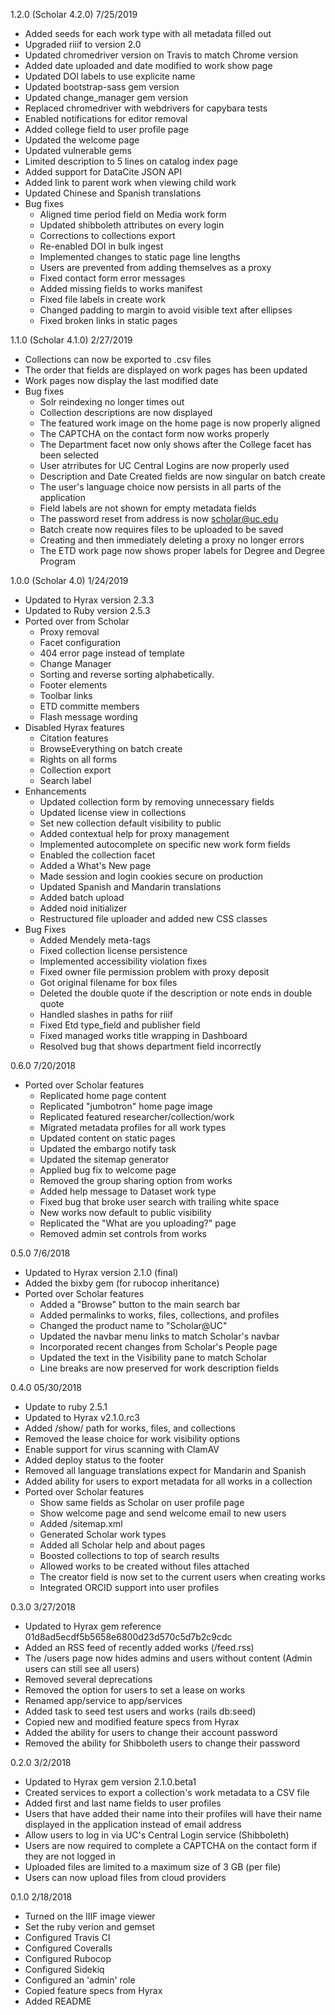 1.2.0 (Scholar 4.2.0) 7/25/2019
* Added seeds for each work type with all metadata filled out 
* Upgraded riiif to version 2.0
* Updated chromedriver version on Travis to match Chrome version
* Added date uploaded and date modified to work show page
* Updated DOI labels to use explicite name
* Updated bootstrap-sass gem version
* Updated change_manager gem version
* Replaced chromedriver with webdrivers for capybara tests
* Enabled notifications for editor removal
* Added college field to user profile page
* Updated the welcome page
* Updated vulnerable gems
* Limited description to 5 lines on catalog index page
* Added support for DataCite JSON API
* Added link to parent work when viewing child work
* Updated Chinese and Spanish translations
* Bug fixes
    * Aligned time period field on Media work form                    
    * Updated shibboleth attributes on every login
    * Corrections to collections export 
    * Re-enabled DOI in bulk ingest
    * Implemented changes to static page line lengths
    * Users are prevented from adding themselves as a proxy
    * Fixed contact form error messages
    * Added missing fields to works manifest
    * Fixed file labels in create work
    * Changed padding to margin to avoid visible text after ellipses
    * Fixed broken links in static pages

1.1.0 (Scholar 4.1.0) 2/27/2019
* Collections can now be exported to .csv files
* The order that fields are displayed on work pages has been updated
* Work pages now display the last modified date
* Bug fixes
    * Solr reindexing no longer times out
    * Collection descriptions are now displayed
    * The featured work image on the home page is now properly aligned
    * The CAPTCHA on the contact form now works properly
    * The Department facet now only shows after the College facet has been selected
    * User atrributes for UC Central Logins are now properly used
    * Description and Date Created fields are now singular on batch create
    * The user's language choice now persists in all parts of the application
    * Field labels are not shown for empty metadata fields
    * The password reset from address is now scholar@uc.edu
    * Batch create now requires files to be uploaded to be saved
    * Creating and then immediately deleting a proxy no longer errors
    * The ETD work page now shows proper labels for Degree and Degree Program

1.0.0 (Scholar 4.0) 1/24/2019
* Updated to Hyrax version 2.3.3
* Updated to Ruby version 2.5.3
* Ported over from Scholar
    * Proxy removal
    * Facet configuration
    * 404 error page instead of template
    * Change Manager
    * Sorting and reverse sorting alphabetically.
    * Footer elements
    * Toolbar links
    * ETD committe members
    * Flash message wording
* Disabled Hyrax features
    * Citation features
    * BrowseEverything on batch create
    * Rights on all forms
    * Collection export
    * Search label
* Enhancements
    * Updated collection form by removing unnecessary fields
    * Updated license view in collections
    * Set new collection default visibility to public
    * Added contextual help for proxy management
    * Implemented autocomplete on specific new work form fields
    * Enabled the collection facet
    * Added a What's New page
    * Made session and login cookies secure on production
    * Updated Spanish and Mandarin translations 
    * Added batch upload
    * Added noid initializer
    * Restructured file uploader and added new CSS classes
* Bug Fixes
    * Added Mendely meta-tags
    * Fixed collection license persistence
    * Implemented accessibility violation fixes
    * Fixed owner file permission problem with proxy deposit
    * Got original filename for box files
    * Deleted the double quote if the description or note ends in double quote
    * Handled slashes in paths for riiif
    * Fixed Etd type_field and publisher field
    * Fixed managed works title wrapping in Dashboard
    * Resolved bug that shows department field incorrectly

0.6.0 7/20/2018
* Ported over Scholar features
    * Replicated home page content
    * Replicated "jumbotron" home page image
    * Replicated featured researcher/collection/work
    * Migrated metadata profiles for all work types
    * Updated content on static pages
    * Updated the embargo notify task
    * Updated the sitemap generator
    * Applied bug fix to welcome page
    * Removed the group sharing option from works
    * Added help message to Dataset work type
    * Fixed bug that broke user search with trailing white space
    * New works now default to public visibility
    * Replicated the "What are you uploading?" page
    * Removed admin set controls from works

0.5.0 7/6/2018
* Updated to Hyrax version 2.1.0 (final)
* Added the bixby gem (for rubocop inheritance)
* Ported over Scholar features
    * Added a "Browse" button to the main search bar
    * Added permalinks to works, files, collections, and profiles
    * Changed the product name to "Scholar@UC"
    * Updated the navbar menu links to match Scholar's navbar
    * Incorporated recent changes from Scholar's People page
    * Updated the text in the Visibility pane to match Scholar
    * Line breaks are now preserved for work description fields

0.4.0 05/30/2018
* Update to ruby 2.5.1
* Updated to Hyrax v2.1.0.rc3
* Added /show/ path for works, files, and collections
* Removed the lease choice for work visibility options
* Enable support for virus scanning with ClamAV
* Added deploy status to the footer
* Removed all language translations expect for Mandarin and Spanish
* Added ability for users to export metadata for all works in a collection
* Ported over Scholar features
    * Show same fields as Scholar on user profile page
    * Show welcome page and send welcome email to new users
    * Added /sitemap.xml
    * Generated Scholar work types
    * Added all Scholar help and about pages
    * Boosted collections to top of search results
    * Allowed works to be created without files attached
    * The creator field is now set to the current users when creating works
    * Integrated ORCID support into user profiles

0.3.0 3/27/2018
* Updated to Hyrax gem reference 01d8ad5ecdf5b5658e6800d23d570c5d7b2c9cdc
* Added an RSS feed of recently added works (/feed.rss)
* The /users page now hides admins and users without content (Admin users can still see all users)
* Removed several deprecations
* Removed the option for users to set a lease on works
* Renamed app/service to app/services
* Added task to seed test users and works (rails db:seed)
* Copied new and modified feature specs from Hyrax
* Added the ability for users to change their account password
* Removed the ability for Shibboleth users to change their password

0.2.0 3/2/2018
* Updated to Hyrax gem version 2.1.0.beta1
* Created services to export a collection's work metadata to a CSV file
* Added first and last name fields to user profiles
* Users that have added their name into their profiles will have their name displayed in the application instead of email address
* Allow users to log in via UC's Central Login service (Shibboleth)
* Users are now required to complete a CAPTCHA on the contact form if they are not logged in
* Uploaded files are limited to a maximum size of 3 GB (per file)
* Users can now upload files from cloud providers

0.1.0 2/18/2018
* Turned on the IIIF image viewer
* Set the ruby verion and gemset
* Configured Travis CI
* Configured Coveralls
* Configured Rubocop
* Configured Sidekiq
* Configured an 'admin' role
* Copied feature specs from Hyrax
* Added README
